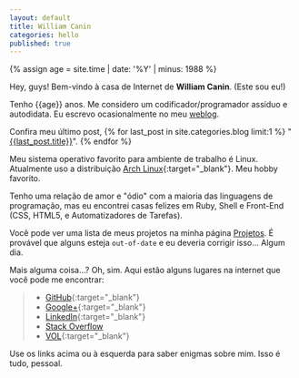 ```yaml
---
layout: default
title: William Canin
categories: hello
published: true
---
```


{% assign age = site.time | date: '%Y' | minus: 1988 %}
 
Hey, guys! Bem-vindo à casa de Internet de **William Canin**. (Este sou eu!)

Tenho {{age}} anos. Me considero um codificador/programador assíduo e autodidata. Eu escrevo ocasionalmente no meu [weblog]({{site.url}}{{site.baseurl}}/blog/). 

Confira meu último post, {% for last_post in site.categories.blog limit:1 %}
"<a href="{{site.url}}{{site.baseurl}}{{last_post.url}}">{{last_post.title}}</a>". {% endfor %} 

Meu sistema operativo favorito para ambiente de trabalho é Linux. Atualmente uso a distribuição [Arch Linux](https://www.archlinux.org/){:target="_blank"}. Meu hobby favorito.

Tenho uma relação de amor e "ódio" com a maioria das linguagens de programação, mas eu encontrei casas felizes em Ruby, Shell e Front-End (CSS, HTML5, e Automatizadores de Tarefas).

Você pode ver uma lista de meus projetos na minha página [Projetos]({{site.url}}{{site.baseurl}}/projects/). É provável que alguns esteja `out-of-date` e eu deveria corrigir isso... Algum dia.

Mais alguma coisa...? Oh, sim. Aqui estão alguns lugares na internet que você pode me encontrar:

> * [GitHub](https://github.com/williamcanin){:target="_blank"}
> * [Google+](https://plus.google.com/114279208421782006466){:target="_blank"}
> * [LinkedIn](https://br.linkedin.com/in/williamcostacanin){:target="_blank"} 
> * [Stack Overflow](https://pt.stackoverflow.com/users/15113/williamcanin) 
> * [VOL](https://www.vivaolinux.com.br/~willnux){:target="_blank"}


Use os links acima ou à esquerda para saber enigmas sobre mim. Isso é tudo, pessoal.
